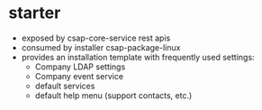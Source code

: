 # starter
- exposed by csap-core-service rest apis
- consumed by installer csap-package-linux
- provides an installation template with frequently used settings:
	- Company LDAP settings
	- Company event service
	- default services
	- default help menu (support contacts, etc.)

